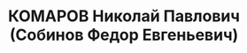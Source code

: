 ---
title: КОМАРОВ Николай Павлович (Собинов Федор Евгеньевич)
description: 'Род. в 1886, Тверская губ., дер. Ворыково, русский, член ВКП(б) в 1909-1937.
  Проживал: г. Москва, ул. Серафимовича, д. 2, кв. 178. Канд. в члены ЦК ВКП(б), нарком
  коммунального хозяйства РСФСР, делегат ХVII съезда ВКП(б), (В 1920-1921 гг. председатель
  Петрогубчека. В 1921-1926 гг. секретарь Губисполкома, в 1926-1929 гг. председатель
  Ленсовета и Леноблисполкома, проживал: ул. Красных Зорь, д. 26. )

  Арестован 11.06.1937. Обв. по ст. ст. 58-7-8-11 УК РСФСР. Приговор: ВК ВС СССР,
  27.11.1937 – ВМН. Расстрелян 27.11.1937, г.Москва'
---
